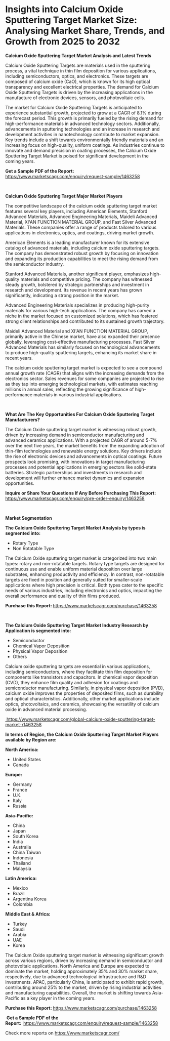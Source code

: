 <p><h1>Insights into Calcium Oxide Sputtering Target Market Size: Analysing Market Share, Trends, and Growth from 2025 to 2032</h1></p><p><strong>Calcium Oxide Sputtering Target Market Analysis and Latest Trends</strong></p>
<p><p>Calcium Oxide Sputtering Targets are materials used in the sputtering process, a vital technique in thin film deposition for various applications, including semiconductors, optics, and electronics. These targets are composed of calcium oxide (CaO), which is known for its high optical transparency and excellent electrical properties. The demand for Calcium Oxide Sputtering Targets is driven by the increasing applications in the manufacture of electronic devices, sensors, and photovoltaic cells.</p><p>The market for Calcium Oxide Sputtering Targets is anticipated to experience substantial growth, projected to grow at a CAGR of 8.1% during the forecast period. This growth is primarily fueled by the rising demand for high-performance materials in advanced technology sectors. Additionally, advancements in sputtering technologies and an increase in research and development activities in nanotechnology contribute to market expansion. Key trends include a shift towards environmentally friendly materials and an increasing focus on high-quality, uniform coatings. As industries continue to innovate and demand precision in coating processes, the Calcium Oxide Sputtering Target Market is poised for significant development in the coming years.</p></p>
<p><strong>Get a Sample PDF of the Report:&nbsp;</strong> <a href="https://www.marketscagr.com/enquiry/request-sample/1463258?utm_campaign=2882&utm_medium=2&utm_source=Github&utm_content=ia&utm_term=03042025&utm_id=calcium-oxide-sputtering-target">https://www.marketscagr.com/enquiry/request-sample/1463258</a></p>
<p>&nbsp;</p>
<p><strong>Calcium Oxide Sputtering Target Major Market Players</strong></p>
<p><p>The competitive landscape of the calcium oxide sputtering target market features several key players, including American Elements, Stanford Advanced Materials, Advanced Engineering Materials, Maideli Advanced Material, XI'AN FUNCTION MATERIAL GROUP, and Fast Silver Advanced Materials. These companies offer a range of products tailored to various applications in electronics, optics, and coatings, driving market growth.</p><p>American Elements is a leading manufacturer known for its extensive catalog of advanced materials, including calcium oxide sputtering targets. The company has demonstrated robust growth by focusing on innovation and expanding its production capabilities to meet the rising demand from the semiconductor industry. </p><p>Stanford Advanced Materials, another significant player, emphasizes high-quality materials and competitive pricing. The company has witnessed steady growth, bolstered by strategic partnerships and investment in research and development. Its revenue in recent years has grown significantly, indicating a strong position in the market.</p><p>Advanced Engineering Materials specializes in producing high-purity materials for various high-tech applications. The company has carved a niche in the market focused on customized solutions, which has fostered strong client relationships and contributed to its sustained growth trajectory.</p><p>Maideli Advanced Material and XI'AN FUNCTION MATERIAL GROUP, primarily active in the Chinese market, have also expanded their presence globally, leveraging cost-effective manufacturing processes. Fast Silver Advanced Materials has similarly focused on technological advancements to produce high-quality sputtering targets, enhancing its market share in recent years.</p><p>The calcium oxide sputtering target market is expected to see a compound annual growth rate (CAGR) that aligns with the increasing demands from the electronics sector. Sales revenues for some companies are projected to rise as they tap into emerging technological markets, with estimates reaching millions in annual sales, reflecting the growing significance of high-performance materials in various industrial applications.</p></p>
<p>&nbsp;</p>
<p><strong>What Are The Key Opportunities For Calcium Oxide Sputtering Target Manufacturers?</strong></p>
<p><p>The Calcium Oxide sputtering target market is witnessing robust growth, driven by increasing demand in semiconductor manufacturing and advanced ceramics applications. With a projected CAGR of around 5-7% over the next five years, the market benefits from the expanding adoption of thin-film technologies and renewable energy solutions. Key drivers include the rise of electronic devices and advancements in optical coatings. Future prospects look promising, with innovations in target manufacturing processes and potential applications in emerging sectors like solid-state batteries. Strategic partnerships and investments in research and development will further enhance market dynamics and expansion opportunities.</p></p>
<p><strong>Inquire or Share Your Questions If Any Before Purchasing This Report:</strong> <a href="https://www.marketscagr.com/enquiry/pre-order-enquiry/1463258?utm_campaign=2882&utm_medium=2&utm_source=Github&utm_content=ia&utm_term=03042025&utm_id=calcium-oxide-sputtering-target">https://www.marketscagr.com/enquiry/pre-order-enquiry/1463258</a></p>
<p>&nbsp;</p>
<p><strong>Market Segmentation</strong></p>
<p><strong>The Calcium Oxide Sputtering Target Market Analysis by types is segmented into:</strong></p>
<p><ul><li>Rotary Type</li><li>Non Rotatable Type</li></ul></p>
<p><p>The Calcium Oxide sputtering target market is categorized into two main types: rotary and non-rotatable targets. Rotary type targets are designed for continuous use and enable uniform material deposition over large substrates, enhancing productivity and efficiency. In contrast, non-rotatable targets are fixed in position and generally suited for smaller-scale applications where high precision is critical. Both types cater to the specific needs of various industries, including electronics and optics, impacting the overall performance and quality of thin films produced.</p></p>
<p><strong>Purchase this Report:&nbsp;</strong><a href="https://www.marketscagr.com/purchase/1463258?utm_campaign=2882&utm_medium=2&utm_source=Github&utm_content=ia&utm_term=03042025&utm_id=calcium-oxide-sputtering-target">https://www.marketscagr.com/purchase/1463258</a></p>
<p>&nbsp;</p>
<p><strong>The Calcium Oxide Sputtering Target Market Industry Research by Application is segmented into:</strong></p>
<p><ul><li>Semiconductor</li><li>Chemical Vapor Deposition</li><li>Physical Vapor Deposition</li><li>Others</li></ul></p>
<p><p>Calcium oxide sputtering targets are essential in various applications, including semiconductors, where they facilitate thin film deposition for components like transistors and capacitors. In chemical vapor deposition (CVD), they enhance film quality and adhesion for coatings and semiconductor manufacturing. Similarly, in physical vapor deposition (PVD), calcium oxide improves the properties of deposited films, such as durability and optical characteristics. Additionally, other market applications include optics, photovoltaics, and ceramics, showcasing the versatility of calcium oxide in advanced material processing.</p></p>
<p><a href="https://www.marketscagr.com/global-calcium-oxide-sputtering-target-market-r1463258?utm_campaign=2882&utm_medium=2&utm_source=Github&utm_content=ia&utm_term=03042025&utm_id=calcium-oxide-sputtering-target">&nbsp;https://www.marketscagr.com/global-calcium-oxide-sputtering-target-market-r1463258</a></p>
<p><strong>In terms of Region, the Calcium Oxide Sputtering Target Market Players available by Region are:</strong></p>
<p>
    <p> <strong> North America: </strong>
        <ul>
            <li>United States</li>
            <li>Canada</li>
        </ul>
        </p> 
    <p> <strong> Europe: </strong>
        <ul>
            <li>Germany</li>
            <li>France</li>
            <li>U.K.</li>
            <li>Italy</li>
            <li>Russia</li>
        </ul>
        </p> 
    <p> <strong> Asia-Pacific: </strong>
        <ul>
            <li>China</li>
            <li>Japan</li>
            <li>South Korea</li>
            <li>India</li>
            <li>Australia</li>
            <li>China Taiwan</li>
            <li>Indonesia</li>
            <li>Thailand</li>
            <li>Malaysia</li>
        </ul>
        </p> 
    <p> <strong> Latin America: </strong>
        <ul>
            <li>Mexico</li>
            <li>Brazil</li>
            <li>Argentina Korea</li>
            <li>Colombia</li>
        </ul>
        </p> 
    <p> <strong> Middle East & Africa: </strong>
        <ul>
            <li>Turkey</li>
            <li>Saudi</li>
            <li>Arabia</li>
            <li>UAE</li>
            <li>Korea</li>
        </ul>
    </p>
    </p>
<p><p>The Calcium Oxide sputtering target market is witnessing significant growth across various regions, driven by increasing demand in semiconductor and photovoltaic applications. North America and Europe are expected to dominate the market, holding approximately 35% and 30% market share, respectively, due to advanced technological infrastructure and R&D investments. APAC, particularly China, is anticipated to exhibit rapid growth, contributing around 25% to the market, driven by rising industrial activities and manufacturing capabilities. Overall, the market is shifting towards Asia-Pacific as a key player in the coming years.</p></p>
<p><strong>Purchase this Report: </strong><a href="https://www.marketscagr.com/purchase/1463258?utm_campaign=2882&utm_medium=2&utm_source=Github&utm_content=ia&utm_term=03042025&utm_id=calcium-oxide-sputtering-target">https://www.marketscagr.com/purchase/1463258</a></p>
<p>&nbsp;<strong>Get a Sample PDF of the Report:&nbsp;&nbsp;</strong><a href="https://www.marketscagr.com/enquiry/request-sample/1463258?utm_campaign=2882&utm_medium=2&utm_source=Github&utm_content=ia&utm_term=03042025&utm_id=calcium-oxide-sputtering-target">https://www.marketscagr.com/enquiry/request-sample/1463258</a></p>
<p><strong></strong></p>
<p>Check more reports on <a href="https://www.marketscagr.com/?utm_campaign=2882&utm_medium=2&utm_source=Github&utm_content=ia&utm_term=03042025&utm_id=calcium-oxide-sputtering-target">https://www.marketscagr.com/</a></p>